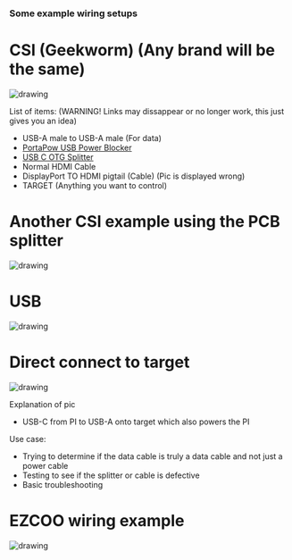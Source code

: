 ### Some example wiring setups

# CSI (Geekworm) (Any brand will be the same)
<img src="csi_wiring.jpg" alt="drawing">

List of items: (WARNING! Links may dissappear or no longer work, this just gives you an idea)

- USB-A male to USB-A male (For data)
- [PortaPow USB Power Blocker](https://www.amazon.com/gp/product/B092MLT2J3)
- [USB C OTG Splitter](https://www.amazon.com/gp/product/B08C5FWQND)
- Normal HDMI Cable
- DisplayPort TO HDMI pigtail (Cable) (Pic is displayed wrong)
- TARGET (Anything you want to control)

# Another CSI example using the PCB splitter
<img src="csi_wiring_w_pcb_splitter.jpg" alt="drawing">

# USB
<img src="usb_capture_wiring.jpg" alt="drawing">

# Direct connect to target
<img src="direct_connect_to_target.jpg" alt="drawing">

Explanation of pic
- USB-C from PI to USB-A onto target which also powers the PI

Use case: 
- Trying to determine if the data cable is truly a data cable and not just a power cable
- Testing to see if the splitter or cable is defective
- Basic troubleshooting

# EZCOO wiring example
<img src="ezcoo_wiring.jpg" alt="drawing">
